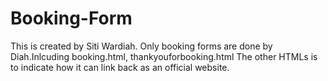 # Booking-Form
This is created by Siti Wardiah.
Only booking forms are done by Diah.Inlcuding booking.html, thankyouforbooking.html The other HTMLs is to indicate how it can link back as an official website.

